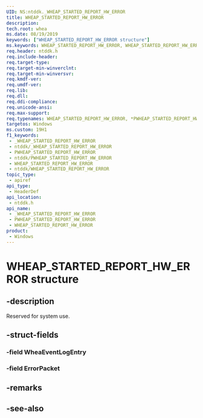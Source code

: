 ```yaml
---
UID: NS:ntddk._WHEAP_STARTED_REPORT_HW_ERROR
title: WHEAP_STARTED_REPORT_HW_ERROR
description: 
tech.root: whea
ms.date: 08/19/2019
keywords: ["WHEAP_STARTED_REPORT_HW_ERROR structure"]
ms.keywords: WHEAP_STARTED_REPORT_HW_ERROR, WHEAP_STARTED_REPORT_HW_ERROR, *PWHEAP_STARTED_REPORT_HW_ERROR,
req.header: ntddk.h
req.include-header: 
req.target-type: 
req.target-min-winverclnt: 
req.target-min-winversvr: 
req.kmdf-ver: 
req.umdf-ver: 
req.lib: 
req.dll: 
req.ddi-compliance: 
req.unicode-ansi: 
req.max-support: 
req.typenames: WHEAP_STARTED_REPORT_HW_ERROR, *PWHEAP_STARTED_REPORT_HW_ERROR
targetos: Windows
ms.custom: 19H1
f1_keywords:
 - _WHEAP_STARTED_REPORT_HW_ERROR
 - ntddk/_WHEAP_STARTED_REPORT_HW_ERROR
 - PWHEAP_STARTED_REPORT_HW_ERROR
 - ntddk/PWHEAP_STARTED_REPORT_HW_ERROR
 - WHEAP_STARTED_REPORT_HW_ERROR
 - ntddk/WHEAP_STARTED_REPORT_HW_ERROR
topic_type:
 - apiref
api_type:
 - HeaderDef
api_location:
 - ntddk.h
api_name:
 - _WHEAP_STARTED_REPORT_HW_ERROR
 - PWHEAP_STARTED_REPORT_HW_ERROR
 - WHEAP_STARTED_REPORT_HW_ERROR
product:
 - Windows
---
```


# WHEAP_STARTED_REPORT_HW_ERROR structure


## -description

Reserved for system use.

## -struct-fields

### -field WheaEventLogEntry

### -field ErrorPacket

## -remarks

## -see-also

